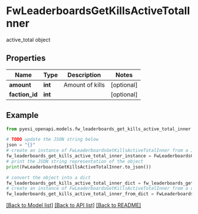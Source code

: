 # FwLeaderboardsGetKillsActiveTotalInner

active_total object

## Properties

Name | Type | Description | Notes
------------ | ------------- | ------------- | -------------
**amount** | **int** | Amount of kills | [optional] 
**faction_id** | **int** |  | [optional] 

## Example

```python
from pyesi_openapi.models.fw_leaderboards_get_kills_active_total_inner import FwLeaderboardsGetKillsActiveTotalInner

# TODO update the JSON string below
json = "{}"
# create an instance of FwLeaderboardsGetKillsActiveTotalInner from a JSON string
fw_leaderboards_get_kills_active_total_inner_instance = FwLeaderboardsGetKillsActiveTotalInner.from_json(json)
# print the JSON string representation of the object
print(FwLeaderboardsGetKillsActiveTotalInner.to_json())

# convert the object into a dict
fw_leaderboards_get_kills_active_total_inner_dict = fw_leaderboards_get_kills_active_total_inner_instance.to_dict()
# create an instance of FwLeaderboardsGetKillsActiveTotalInner from a dict
fw_leaderboards_get_kills_active_total_inner_from_dict = FwLeaderboardsGetKillsActiveTotalInner.from_dict(fw_leaderboards_get_kills_active_total_inner_dict)
```
[[Back to Model list]](../README.md#documentation-for-models) [[Back to API list]](../README.md#documentation-for-api-endpoints) [[Back to README]](../README.md)


